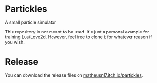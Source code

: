 # Partickles
A small particle simulator

This repository is not meant to be used. It's just a personal example for training Lua/Love2d. However, feel free to clone it for whatever reason if you wish.

# Release
You can download the release files on [matheusn17.itch.io/partickles](https://www.google.com).